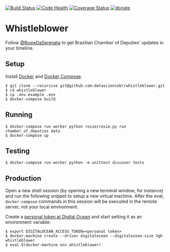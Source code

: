 [![Build Status](https://travis-ci.org/datasciencebr/whistleblower.svg?branch=master)](https://travis-ci.org/datasciencebr/whistleblower)
[![Code Health](https://landscape.io/github/datasciencebr/whistleblower/master/landscape.svg?style=flat)](https://landscape.io/github/datasciencebr/whistleblower/master)
[![Coverage Status](https://coveralls.io/repos/github/datasciencebr/whistleblower/badge.svg?branch=master)](https://coveralls.io/github/datasciencebr/whistleblower?branch=master)
[![donate](https://img.shields.io/badge/donate-apoia.se-EB4A3B.svg)](https://apoia.se/serenata)

# Whistleblower

Follow [@RosieDaSerenata](https://twitter.com/RosieDaSerenata) to get Brazilian Chamber of Deputies' updates in your timeline.

## Setup

Install [Docker](https://www.docker.com) and [Docker Compose](https://docs.docker.com/compose/).

```console
$ git clone --recursive git@github.com:datasciencebr/whistleblower.git
$ cd whistleblower
$ cp .env.example .env
$ docker-compose build
```

## Running

```console
$ docker-compose run worker python rosie/rosie.py run chamber_of_deputies data
$ docker-compose up
```

## Testing

```console
$ docker-compose run worker python -m unittest discover tests
```

## Production

Open a new shell session (by opening a new terminal window, for instance) and run the following snippet to setup a new virtual machine. After the eval, `docker-compose` commands in this session will be executed in the remote server, not your local environment.

Create a [personal token at Digital Ocean](https://cloud.digitalocean.com/settings/api/tokens) and start setting it as an environment variable:

```console
$ export DIGITALOCEAN_ACCESS_TOKEN=<personal token>
$ docker-machine create --driver digitalocean --digitalocean-size 2gb whistleblower
$ eval $(docker-machine env whistleblower)
```
